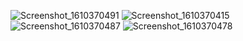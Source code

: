 ![Screenshot_1610370491](https://user-images.githubusercontent.com/48511954/104187097-2d036b80-5439-11eb-89f9-5213950ad7ca.png)
![Screenshot_1610370415](https://user-images.githubusercontent.com/48511954/104187742-101b6800-543a-11eb-90ec-9d29b7836fe9.png)
![Screenshot_1610370487](https://user-images.githubusercontent.com/48511954/104187902-4822ab00-543a-11eb-9e3a-ca3c095706c4.png)
![Screenshot_1610370478](https://user-images.githubusercontent.com/48511954/104187912-4b1d9b80-543a-11eb-9f94-d091c8de8027.png)

